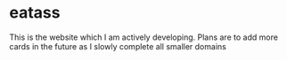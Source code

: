 # eatass
This is the website which I am actively developing.
Plans are to add more cards in the future as I slowly complete all smaller domains
